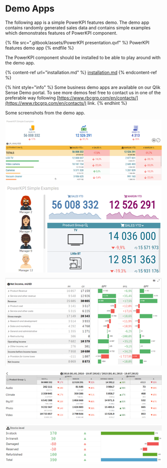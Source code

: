 # Demo Apps

The following app is a simple PowerKPI features demo. The demo app contains randomly generated sales data and contains simple examples which demonstrates features of PowerKPI component.

{% file src=".gitbook/assets/PowerKPI presentation.qvf" %}
PowerKPI features demo app
{% endfile %}

The PowerKPI component should be installed to be able to play around with the demo app.

{% content-ref url="installation.md" %}
[installation.md](installation.md)
{% endcontent-ref %}

{% hint style="info" %}
Some business demo apps are available on our Qlik Sense Demo portal. To see more demos feel free to contact us in one of the preferable way following [https://www.rbcgrp.com/en/contacts/](https://www.rbcgrp.com/en/contacts/) link.
{% endhint %}

Some screenshots from the demo app.

![](.gitbook/assets/Demos.png)



![](.gitbook/assets/Demos2.png)



![](.gitbook/assets/NetIncome.png)

![](.gitbook/assets/Demos3.png)



![](.gitbook/assets/Demos4.png)
